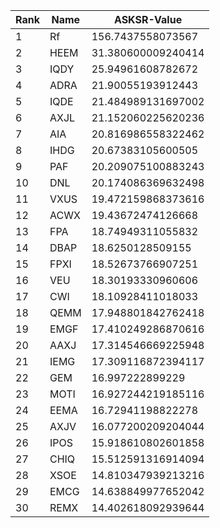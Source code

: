 |Rank|Name|ASKSR-Value|
| ------------- | ------------- |------------- | 
| 1  | Rf  | 156.7437558073567  |
| 2  | HEEM  | 31.380600009240414  |
| 3  | IQDY  | 25.94961608782672  |
| 4  | ADRA  | 21.90055193912443  |
| 5  | IQDE  | 21.484989131697002  |
| 6  | AXJL  | 21.152060225620236  |
| 7  | AIA  | 20.816986558322462  |
| 8  | IHDG  | 20.67383105600505  |
| 9  | PAF  | 20.209075100883243  |
| 10  | DNL  | 20.174086369632498  |
| 11  | VXUS  | 19.472159868373616  |
| 12  | ACWX  | 19.43672474126668  |
| 13  | FPA  | 18.74949311055832  |
| 14  | DBAP  | 18.6250128509155  |
| 15  | FPXI  | 18.52673766907251  |
| 16  | VEU  | 18.30193330960606  |
| 17  | CWI  | 18.10928411018033  |
| 18  | QEMM  | 17.948801842762418  |
| 19  | EMGF  | 17.410249286870616  |
| 20  | AAXJ  | 17.314546669225948  |
| 21  | IEMG  | 17.309116872394117  |
| 22  | GEM  | 16.997222899229  |
| 23  | MOTI  | 16.927244219185116  |
| 24  | EEMA  | 16.72941198822278  |
| 25  | AXJV  | 16.077200209204044  |
| 26  | IPOS  | 15.918610802601858  |
| 27  | CHIQ  | 15.512591316914094  |
| 28  | XSOE  | 14.810347939213216  |
| 29  | EMCG  | 14.638849977652042  |
| 30  | REMX  | 14.402618092939644  |
